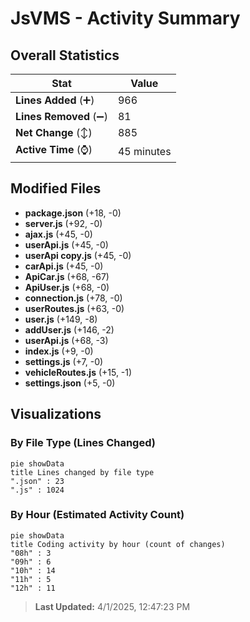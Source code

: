 # JsVMS - Activity Summary 

## Overall Statistics

| Stat                   | Value                                                             |
| ---------------------- | ----------------------------------------------------------------- |
| **Lines Added** (➕)   | 966                                          |
| **Lines Removed** (➖) | 81                                        |
| **Net Change** (↕)    | 885                |
| **Active Time** (⌚)   | 45 minutes |


## Modified Files
- **package.json** (+18, -0)
- **server.js** (+92, -0)
- **ajax.js** (+45, -0)
- **userApi.js** (+45, -0)
- **userApi copy.js** (+45, -0)
- **carApi.js** (+45, -0)
- **ApiCar.js** (+68, -67)
- **ApiUser.js** (+68, -0)
- **connection.js** (+78, -0)
- **userRoutes.js** (+63, -0)
- **user.js** (+149, -8)
- **addUser.js** (+146, -2)
- **userApi.js** (+68, -3)
- **index.js** (+9, -0)
- **settings.js** (+7, -0)
- **vehicleRoutes.js** (+15, -1)
- **settings.json** (+5, -0)

## Visualizations

### By File Type (Lines Changed)

```mermaid
pie showData
title Lines changed by file type
".json" : 23
".js" : 1024
```

### By Hour (Estimated Activity Count)

```mermaid
pie showData
title Coding activity by hour (count of changes)
"08h" : 3
"09h" : 6
"10h" : 14
"11h" : 5
"12h" : 11
```


> **Last Updated:** 4/1/2025, 12:47:23 PM